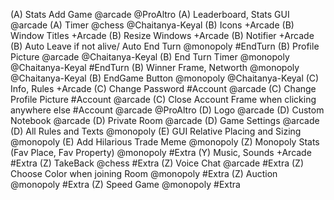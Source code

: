(A) Stats Add Game @arcade @ProAltro
(A) Leaderboard, Stats GUI @arcade
(A) Timer @chess @Chaitanya-Keyal
(B) Icons +Arcade
(B) Window Titles +Arcade
(B) Resize Windows +Arcade
(B) Notifier +Arcade
(B) Auto Leave if not alive/ Auto End Turn @monopoly #EndTurn
(B) Profile Picture @arcade @Chaitanya-Keyal
(B) End Turn Timer @monopoly @Chaitanya-Keyal #EndTurn
(B) Winner Frame, Networth @monopoly @Chaitanya-Keyal
(B) EndGame Button @monopoly @Chaitanya-Keyal
(C) Info, Rules +Arcade
(C) Change Password #Account @arcade
(C) Change Profile Picture #Account  @arcade
(C) Close Account Frame when clicking anywhere else #Account @arcade @ProAltro
(D) Logo @arcade
(D) Custom Notebook @arcade
(D) Private Room @arcade
(D) Game Settings @arcade
(D) All Rules and Texts @monopoly
(E) GUI Relative Placing and Sizing @monopoly
(E) Add Hilarious Trade Meme @monopoly
(Z) Monopoly Stats (Fav Place, Fav Property) @monopoly #Extra 
(Y) Music, Sounds +Arcade #Extra
(Z) TakeBack @chess #Extra
(Z) Voice Chat @arcade #Extra
(Z) Choose Color when joining Room @monopoly #Extra
(Z) Auction @monopoly #Extra
(Z) Speed Game @monopoly #Extra